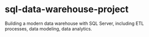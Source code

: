 # sql-data-warehouse-project
Building a modern data warehouse with SQL Server, including ETL processes, data modeling, data analytics.
